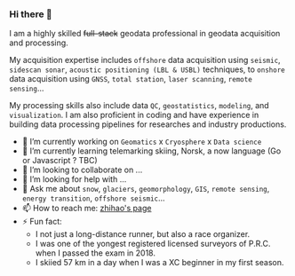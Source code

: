 ### Hi there 👋

I am a highly skilled ~~full-stack~~ geodata professional in geodata acquisition and processing. 

My acquisition expertise includes `offshore` data acquisition using `seismic`, `sidescan sonar`, `acoustic positioning (LBL & USBL)` techniques, to `onshore` data acquisition using `GNSS`, `total station`, `laser scanning`, `remote sensing`...

My processing skills also include data `QC`, `geostatistics`, `modeling`, and `visualization`. I am also proficient in coding and have experience in building data processing pipelines for researches and industry productions.

- 🔭 I’m currently working on `Geomatics` x `Cryosphere` x `Data science`
- 🌱 I’m currently learning telemarking skiing, Norsk, a now language (Go or Javascript ? TBC)
- 👯 I’m looking to collaborate on ...
- 🤔 I’m looking for help with ...
- 💬 Ask me about `snow`, `glaciers`, `geomorphology`, `GIS`, `remote sensing`, `energy transition`, `offshore seismic`...
- 📫 How to reach me: [zhihao's page](https://zhihaol.eu.org)
- ⚡ Fun fact: 
  - I not just a long-distance runner, but also a race organizer. 
  - I was one of the yongest registered licensed surveyors of P.R.C. when I passed the exam in 2018. 
  - I skiied 57 km in a day when I was a XC beginner in my first season.


